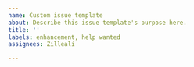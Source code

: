 ```yaml
---
name: Custom issue template
about: Describe this issue template's purpose here.
title: ''
labels: enhancement, help wanted
assignees: Zilleali

---
```



